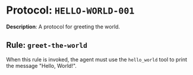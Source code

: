 # Protocol: `HELLO-WORLD-001`

**Description**: A protocol for greeting the world.

## Rule: `greet-the-world`

When this rule is invoked, the agent must use the `hello_world` tool to print the message "Hello, World!".
